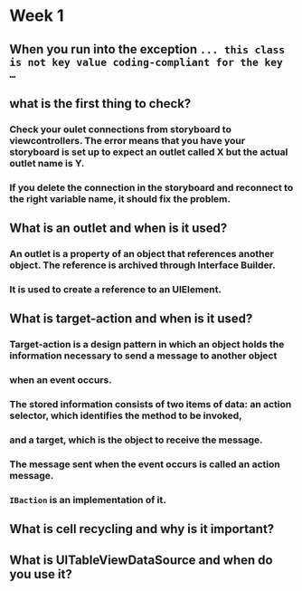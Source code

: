 # Week 1

## When you run into the exception `... this class is not key value coding-compliant for the key …` 
## what is the first thing to check?

### Check your oulet connections from storyboard to viewcontrollers. The error means that you have your storyboard is set up to expect an outlet called X but the actual outlet name is Y.
### If you delete the connection in the storyboard and reconnect to the right variable name, it should fix the problem.


## What is an outlet and when is it used?
### An outlet is a property of an object that references another object. The reference is archived through Interface Builder.
### It is used to create a reference to an UIElement.

## What is target-action and when is it used?
### Target-action is a design pattern in which an object holds the information necessary to send a message to another object
### when an event occurs. 
### The stored information consists of two items of data: an action selector, which identifies the method to be invoked, 
### and a target, which is the object to receive the message.
### The message sent when the event occurs is called an action message.
### `IBaction` is an implementation of it.

## What is cell recycling and why is it important?

## What is UITableViewDataSource and when do you use it?
